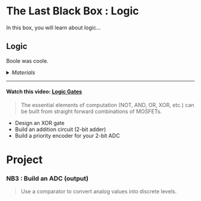 # The Last Black Box : Logic
In this box, you will learn about logic...

## Logic
Boole was coole.

<details><summary><i>Materials</i></summary><p>

Name|Depth|Description| # |Data|Link|
:-------|:---:|:----------|:-:|:--:|:--:|
Gate (AND)|10|4xAND gate|1|[-D-](/boxes/logic/_resources/datasheets/AND_gates.pdf)|[-L-](https://uk.farnell.com/texas-instruments/cd4081be/ic-4000-cmos-4081-dip14-18v/dp/3120147)
Gate (OR)|10|4xOR gate|1|[-D-](/boxes/logic/_resources/datasheets/OR_gates.pdf)|[-L-](https://uk.farnell.com/texas-instruments/cd4072be/ic-gate/dp/3120138)
Gate (NOR)|10|4xNOR gate|1|[-D-](/boxes/logic/_resources/datasheets/NOR_gates.pdf)|[-L-](https://uk.farnell.com/texas-instruments/cd4001be/ic-nor-quad-4000-cmos-14dip/dp/3120100)
Gate (XOR)|10|4xXOR gate|1|[-D-](/boxes/logic/_resources/datasheets/XOR_gates.pdf)|[-L-](https://uk.farnell.com/texas-instruments/cd4070be/ic-4000-cmos-4070-dip14-18v/dp/3120134)

</p></details><hr>

#### Watch this video: [Logic Gates](https://vimeo.com/1033231995)
> The essential elements of computation (NOT, AND, OR, XOR, etc.) can be built from straight forward combinations of MOSFETs.

- Design an XOR gate
- Build an addition circuit (2-bit adder)
- Build a priority encoder for your 2-bit ADC

# Project
### NB3 : Build an ADC (output)
> Use a comparator to convert analog values into discrete levels.


